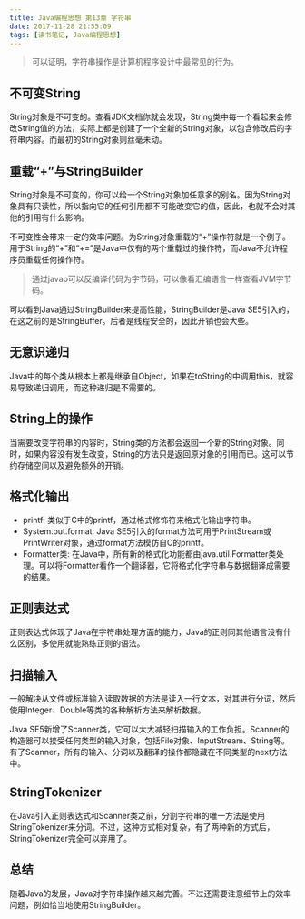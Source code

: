 ```yaml
---
title: Java编程思想 第13章 字符串
date: 2017-11-28 21:55:09
tags: [读书笔记, Java编程思想]
---
```

> 可以证明，字符串操作是计算机程序设计中最常见的行为。

<!--more-->

## 不可变String

String对象是不可变的。查看JDK文档你就会发现，String类中每一个看起来会修改String值的方法，实际上都是创建了一个全新的String对象，以包含修改后的字符串内容。而最初的String对象则丝毫未动。

## 重载“+”与StringBuilder

String对象是不可变的，你可以给一个String对象加任意多的别名。因为String对象具有只读性，所以指向它的任何引用都不可能改变它的值，因此，也就不会对其他的引用有什么影响。

不可变性会带来一定的效率问题。为String对象重载的“+”操作符就是一个例子。用于String的“+”和“+=”是Java中仅有的两个重载过的操作符，而Java不允许程序员重载任何操作符。

> 通过javap可以反编译代码为字节码，可以像看汇编语言一样查看JVM字节码。

可以看到Java通过StringBuilder来提高性能，StringBuilder是Java SE5引入的，在这之前的是StringBuffer。后者是线程安全的，因此开销也会大些。

## 无意识递归

Java中的每个类从根本上都是继承自Object，如果在toString的中调用this，就容易导致递归调用，而这种递归是不需要的。

## String上的操作

当需要改变字符串的内容时，String类的方法都会返回一个新的String对象。同时，如果内容没有发生改变，String的方法只是返回原对象的引用而已。这可以节约存储空间以及避免额外的开销。

## 格式化输出

- printf: 类似于C中的printf，通过格式修饰符来格式化输出字符串。
- System.out.format: Java SE5引入的format方法可用于PrintStream或PrintWriter对象，通过format方法模仿自C的printf。
- Formatter类: 在Java中，所有新的格式化功能都由java.util.Formatter类处理。可以将Formatter看作一个翻译器，它将格式化字符串与数据翻译成需要的结果。

## 正则表达式

正则表达式体现了Java在字符串处理方面的能力，Java的正则同其他语言没有什么区别，多使用就能熟练正则的语法。

## 扫描输入

一般解决从文件或标准输入读取数据的方法是读入一行文本，对其进行分词，然后使用Integer、Double等类的各种解析方法来解析数据。

Java SE5新增了Scanner类，它可以大大减轻扫描输入的工作负担。Scanner的构造器可以接受任何类型的输入对象，包括File对象、InputStream、String等。有了Scanner，所有的输入、分词以及翻译的操作都隐藏在不同类型的next方法中。

## StringTokenizer

在Java引入正则表达式和Scanner类之前，分割字符串的唯一方法是使用StringTokenizer来分词。不过，这种方式相对复杂，有了两种新的方式后，StringTokenizer完全可以弃用了。

## 总结

随着Java的发展，Java对字符串操作越来越完善。不过还需要注意细节上的效率问题，例如恰当地使用StringBuilder。